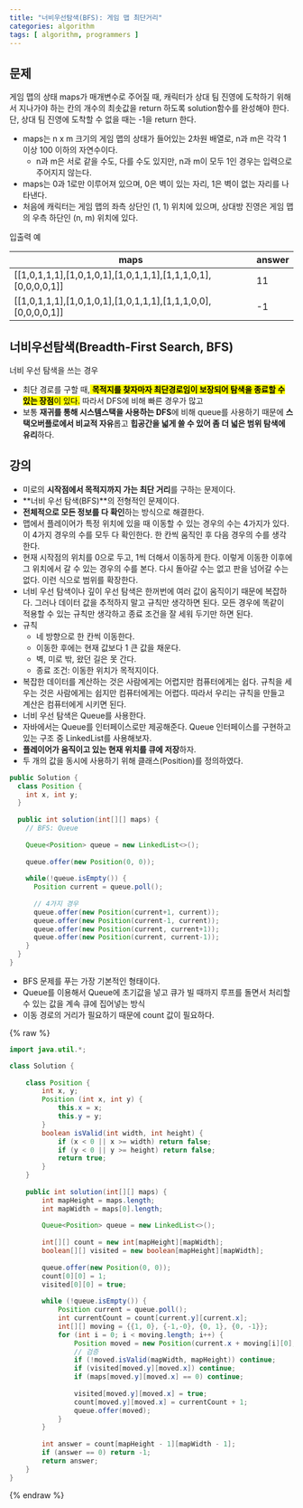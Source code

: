 ```yaml
---
title: "너비우선탐색(BFS): 게임 맵 최단거리"
categories: algorithm
tags: [ algorithm, programmers ]
---
```


## 문제

게임 맵의 상태 maps가 매개변수로 주어질 때, 캐릭터가 상대 팀 진영에 도착하기 위해서 지나가야 하는 칸의 개수의 최솟값을 return 하도록 solution함수를 완성해야 한다. 단, 상대 팀 진영에 도착할 수 없을 때는 -1을 return 한다.

- maps는 n x m 크기의 게임 맵의 상태가 들어있는 2차원 배열로, n과 m은 각각 1 이상 100 이하의 자연수이다.
  - n과 m은 서로 같을 수도, 다를 수도 있지만, n과 m이 모두 1인 경우는 입력으로 주어지지 않는다.
- maps는 0과 1로만 이루어져 있으며, 0은 벽이 있는 자리, 1은 벽이 없는 자리를 나타낸다.
- 처음에 캐릭터는 게임 맵의 좌측 상단인 (1, 1) 위치에 있으며, 상대방 진영은 게임 맵의 우측 하단인 (n, m) 위치에 있다.

입출력 예

| maps                                                         | answer |
| ------------------------------------------------------------ | ------ |
| [[1,0,1,1,1],[1,0,1,0,1],[1,0,1,1,1],[1,1,1,0,1],[0,0,0,0,1]] | 11     |
| [[1,0,1,1,1],[1,0,1,0,1],[1,0,1,1,1],[1,1,1,0,0],[0,0,0,0,1]] | -1     |

## 너비우선탐색(Breadth-First Search, BFS)

너비 우선 탐색을 쓰는 경우

- 최단 경로를 구할 때,<mark> **목적지를 찾자마자 최단경로임이 보장되어 탐색을 종료할 수 있는 장점**이  있다.</mark> 따라서 DFS에 비해 빠른 경우가 많고
- 보통 **재귀를 통해 시스템스택을 사용하는 DFS**에 비해 queue를 사용하기 때문에 **스택오버플로에서 비교적 자유**롭고 **힙공간을 넓게 쓸 수 있어 좀 더 넓은 범위 탐색에 유리**하다.

## 강의

- 미로의 **시작점에서 목적지까지 가는 최단 거리**를 구하는 문제이다.
- **너비 우선 탐색(BFS)**의 전형적인 문제이다.
- **전체적으로 모든 정보를 다 확인**하는 방식으로 해결한다.
- 맵에서 플레이어가 특정 위치에 있을 때 이동할 수 있는 경우의 수는 4가지가 있다. 이 4가지 경우의 수를 모두 다 확인한다. 한 칸씩 움직인 후 다음 경우의 수를 생각한다.
- 현재 시작점의 위치를 0으로 두고, 1씩 더해서 이동하게 한다. 이렇게 이동한 이후에 그 위치에서 갈 수 있는 경우의 수를 본다. 다시 돌아갈 수는 없고 판을 넘어갈 수는 없다. 이런 식으로 범위를 확장한다.
- 너비 우선 탐색이나 깊이 우선 탐색은 한꺼번에 여러 값이 움직이기 때문에 복잡하다. 그러나 데이터 값을 추적하지 말고 규칙만 생각하면 된다. 모든 경우에 똑같이 적용할 수 있는 규칙만 생각하고 종료 조건을 잘 세워 두기만 하면 된다.
- 규칙
  - 네 방향으로 한 칸씩 이동한다.
  - 이동한 후에는 현재 값보다 1 큰 값을 채운다.
  - 벽, 미로 밖, 왔던 길은 못 간다.
  - 종료 조건: 이동한 위치가 목적지이다.
- 복잡한 데이터를 계산하는 것은 사람에게는 어렵지만 컴퓨터에게는 쉽다. 규칙을 세우는 것은 사람에게는 쉽지만 컴퓨터에게는 어렵다. 따라서 우리는 규칙을 만들고 계산은 컴퓨터에게 시키면 된다.
- 너비 우선 탐색은 Queue를 사용한다. 
- 자바에서는 Queue를 인터페이스로만 제공해준다. Queue 인터페이스를 구현하고 있는 구조 중 LinkedList를 사용해보자.
- **플레이어가 움직이고 있는 현재 위치를 큐에 저장**하자.
- 두 개의 값을 동시에 사용하기 위해 클래스(Position)를 정의하였다.

```java
public Solution {
  class Position {
    int x, int y;
  }
  
  public int solution(int[][] maps) {
    // BFS: Queue
    
    Queue<Position> queue = new LinkedList<>();
    
    queue.offer(new Position(0, 0));
    
    while(!queue.isEmpty()) {
      Position current = queue.poll();
      
      // 4가지 경우
      queue.offer(new Position(current+1, current));
      queue.offer(new Position(current-1, current));
      queue.offer(new Position(current, current+1));
      queue.offer(new Position(current, current-1));
    }
  }
}
```

- BFS 문제를 푸는 가장 기본적인 형태이다.
- Queue를 이용해서 Queue에 초기값을 넣고 큐가 빌 때까지 루프를 돌면서 처리할 수 있는 값을 계속 큐에 집어넣는 방식
- 이동 경로의 거리가 필요하기 때문에 count 값이 필요하다.

{% raw %}

```java
import java.util.*;

class Solution {
    
    class Position {
        int x, y;
        Position (int x, int y) {
            this.x = x;
            this.y = y;
        }
        boolean isValid(int width, int height) {
            if (x < 0 || x >= width) return false;
            if (y < 0 || y >= height) return false;
            return true;
        }
    }
    
    public int solution(int[][] maps) {
        int mapHeight = maps.length;
        int mapWidth = maps[0].length;
        
        Queue<Position> queue = new LinkedList<>();
        
        int[][] count = new int[mapHeight][mapWidth];
        boolean[][] visited = new boolean[mapHeight][mapWidth];
		
        queue.offer(new Position(0, 0));
        count[0][0] = 1;
        visited[0][0] = true;
        
        while (!queue.isEmpty()) {
            Position current = queue.poll();
            int currentCount = count[current.y][current.x];
            int[][] moving = {{1, 0}, {-1,-0}, {0, 1}, {0, -1}};
            for (int i = 0; i < moving.length; i++) {
                Position moved = new Position(current.x + moving[i][0], current.y + moving[i][1]);
                // 검증
                if (!moved.isValid(mapWidth, mapHeight)) continue;
                if (visited[moved.y][moved.x]) continue;
                if (maps[moved.y][moved.x] == 0) continue;
                
                visited[moved.y][moved.x] = true;
                count[moved.y][moved.x] = currentCount + 1;
                queue.offer(moved);
            }
        }
        
        int answer = count[mapHeight - 1][mapWidth - 1];
        if (answer == 0) return -1;
		return answer;
	}
}
```

{% endraw %}